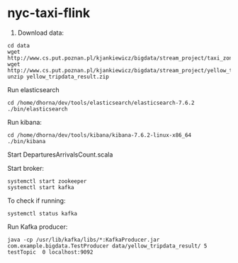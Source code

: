 # nyc-taxi-flink

1. Download data:
```
cd data
wget http://www.cs.put.poznan.pl/kjankiewicz/bigdata/stream_project/taxi_zone_lookup.csv
wget http://www.cs.put.poznan.pl/kjankiewicz/bigdata/stream_project/yellow_tripdata_result.zip
unzip yellow_tripdata_result.zip
```

Run elasticsearch 
```
cd /home/dhorna/dev/tools/elasticsearch/elasticsearch-7.6.2
./bin/elasticsearch
```

Run kibana:
```
cd /home/dhorna/dev/tools/kibana/kibana-7.6.2-linux-x86_64
./bin/kibana
```

Start DeparturesArrivalsCount.scala

Start broker:
```
systemctl start zookeeper
systemctl start kafka
```

To check if running:
```
systemctl status kafka
```

Run Kafka producer:
```
java -cp /usr/lib/kafka/libs/*:KafkaProducer.jar  com.example.bigdata.TestProducer data/yellow_tripdata_result/ 5 testTopic  0 localhost:9092
```